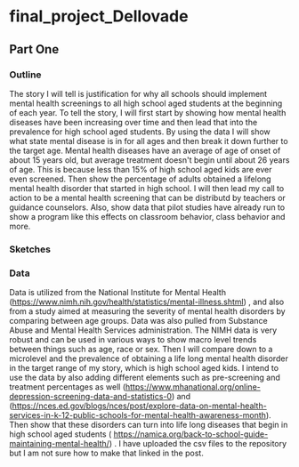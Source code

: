 # final_project_Dellovade
## Part One
### Outline
The story I will tell is justification for why all schools should implement mental health screenings to all high school aged students at the beginning of each year.
To tell the story, I will first start by showing how mental health diseases have been increasing over time and then lead that into the prevalence for high school aged students. By using the data I will show what state mental disease is in for all ages and then break it down further to the target age. Mental health diseases have an average of age of onset of about 15 years old, but average treatment doesn't begin until about 26 years of age. This is because less than 15% of high school aged kids are ever even screened. Then show the percentage of adults obtained a lifelong mental health disorder that started in high school. I will then lead my call to action to be a mental health screening that can be distributd by teachers or guidance counselors. Also, show data that pilot studies have already run to show a program like this effects on classroom behavior, class behavior and more. 
### Sketches




### Data
Data is utilized from the National Institute for Mental Health (https://www.nimh.nih.gov/health/statistics/mental-illness.shtml) , and also from a study aimed at measuring the severity of mental health disorders by comparing between age groups. Data was also pulled from Substance Abuse and Mental Health Services administration. The NIMH data is very robust and can be used in various ways to show macro level trends between things such as age, race or sex. Then I will compare down to a microlevel and the prevalence of obtaining a life long mental health disorder in the target range of my story, which is high school aged kids. I intend to use the data by also adding different elements such as pre-screening and treatment percentages as well (https://www.mhanational.org/online-depression-screening-data-and-statistics-0) and (https://nces.ed.gov/blogs/nces/post/explore-data-on-mental-health-services-in-k-12-public-schools-for-mental-health-awareness-month). Then show that these disorders can turn into life long diseases that begin in high school aged students ( https://namica.org/back-to-school-guide-maintaining-mental-health/) . I have uploaded the csv files to the repository but I am not sure how to make that linked in the post. 
